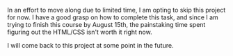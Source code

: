 In an effort to move along due to limited time, I am opting to skip this project for now. I have a good grasp on how to complete this task, and since I am trying to finish this course by August 15th, the painstaking time spent figuring out the HTML/CSS isn't worth it right now. 

I will come back to this project at some point in the future.